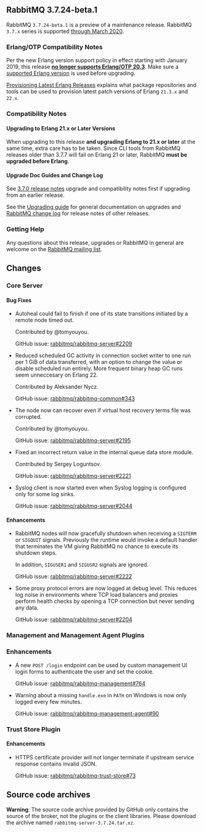 ## RabbitMQ 3.7.24-beta.1

RabbitMQ `3.7.24-beta.1` is a preview of a maintenance release.
RabbitMQ `3.7.x` series is supported [through March 2020](https://www.rabbitmq.com/versions.html).

### Erlang/OTP Compatibility Notes

Per the new Erlang version support policy in effect starting with January 2019,
this release [**no longer supports Erlang/OTP 20.3**](https://groups.google.com/d/msg/rabbitmq-users/G4UJ9zbIYHs/qCeyjkjyCQAJ).
Make sure a [supported Erlang version](https://www.rabbitmq.com/which-erlang.html) is used before upgrading.

[Provisioning Latest Erlang Releases](https://www.rabbitmq.com/which-erlang.html#erlang-repositories) explains
what package repositories and tools can be used to provision latest patch versions of Erlang `21.3.x` and `22.x`.

### Compatibility Notes

#### Upgrading to Erlang 21.x or Later Versions

When upgrading to this release **and upgrading Erlang to 21.x or later** at the same time, extra care has to be taken.
Since CLI tools from RabbitMQ releases older than 3.7.7 will fail on Erlang 21 or later,
RabbitMQ **must be upgraded before Erlang**.

#### Upgrade Doc Guides and Change Log

See [3.7.0 release notes](https://github.com/rabbitmq/rabbitmq-server/releases/tag/v3.7.0) upgrade
and compatibility notes first if upgrading from an earlier release.

See the [Upgrading guide](https://www.rabbitmq.com/upgrade.html) for general documentation on upgrades
and [RabbitMQ change log](https://www.rabbitmq.com/changelog.html) for release notes of other releases.

### Getting Help

Any questions about this release, upgrades or RabbitMQ in general are welcome on the
[RabbitMQ mailing list](https://groups.google.com/forum/#!forum/rabbitmq-users).


## Changes

### Core Server

#### Bug Fixes

 * Autoheal could fail to finish if one of its state transitions initiated by a remote node timed out.

   Contributed by @tomyouyou.

   GitHub issue: [rabbitmq/rabbitmq-server#2209](https://github.com/rabbitmq/rabbitmq-server/pull/2209)

 * Reduced scheduled GC activity in connection socket writer to one run per 1 GiB of data transferred,
   with an option to change the value or disable scheduled run entirely. More frequent binary heap GC runs seem
   unneccesary on Erlang 22.

   Contributed by Aleksander Nycz.

   GitHub issue: [rabbitmq/rabbitmq-common#343](https://github.com/rabbitmq/rabbitmq-common/pull/343)

 * The node now can recover even if virtual host recovery terms file was corrupted.

   Contributed by @tomyouyou.

   GitHub issue: [rabbitmq/rabbitmq-server#2195](https://github.com/rabbitmq/rabbitmq-server/pull/2195)

 * Fixed an incorrect return value in the internal queue data store module.

   Contributed by Sergey Loguntsov.

   GitHub issue: [rabbitmq/rabbitmq-server#2221](https://github.com/rabbitmq/rabbitmq-server/pull/2221)

 * Syslog client is now started even when Syslog logging is configured only for some log sinks.

   GitHub issue: [rabbitmq/rabbitmq-server#2044](https://github.com/rabbitmq/rabbitmq-server/issues/2044)

#### Enhancements

 * RabbitMQ nodes will now gracefully shutdown when receiving a `SIGTERM` or `SIGQUIT` signals.
   Previously the runtime would invoke a default handler that terminates the VM giving
   RabbitMQ no chance to execute its shutdown steps.

   In addition, `SIGUSER1` and `SIGUSR2` signals are ignored.

   GitHub issue: [rabbitmq/rabbitmq-server#2222](https://github.com/rabbitmq/rabbitmq-server/issues/2222)

 * Some proxy protocol errors are now logged at debug level. This reduces log noise in environments
   where TCP load balancers and proxies perform health checks by opening a TCP connection but never sending
   any data.

   GitHub issue: [rabbitmq/rabbitmq-server#2204](https://github.com/rabbitmq/rabbitmq-server/pull/2204)


### Management and Management Agent Plugins

### Enhancements

 * A new `POST /login` endpoint can be used by custom management UI login forms to authenticate the user
   and set the cookie.

   GitHub issue: [rabbitmq/rabbitmq-management#764](https://github.com/rabbitmq/rabbitmq-management/issues/764)

 * Warning about a missing `handle.exe` in `PATH` on Windows is now only logged every few minutes.

   GitHub issue: [rabbitmq/rabbitmq-management-agent#90](https://github.com/rabbitmq/rabbitmq-management-agent/issues/90)


### Trust Store Plugin

#### Enhancements

 * HTTPS certificate provider will not longer terminate if upstream service response contains
   invalid JSON.

   GitHub issue: [rabbitmq/rabbitmq-trust-store#73](https://github.com/rabbitmq/rabbitmq-trust-store/issues/73)


## Source code archives

**Warning**: The source code archive provided by GitHub only contains the source of the broker,
not the plugins or the client libraries. Please download the archive named `rabbitmq-server-3.7.24.tar.xz`.
